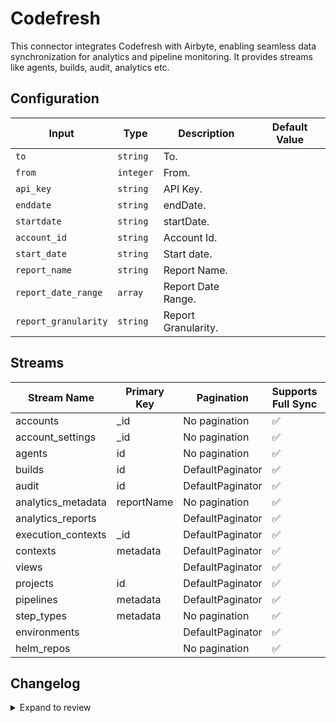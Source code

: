 # Codefresh
This connector integrates Codefresh with Airbyte, enabling seamless data synchronization for analytics and pipeline monitoring. It provides streams like agents, builds, audit, analytics etc.

## Configuration

| Input | Type | Description | Default Value |
|-------|------|-------------|---------------|
| `to` | `string` | To.  |  |
| `from` | `integer` | From.  |  |
| `api_key` | `string` | API Key.  |  |
| `enddate` | `string` | endDate.  |  |
| `startdate` | `string` | startDate.  |  |
| `account_id` | `string` | Account Id.  |  |
| `start_date` | `string` | Start date.  |  |
| `report_name` | `string` | Report Name.  |  |
| `report_date_range` | `array` | Report Date Range.  |  |
| `report_granularity` | `string` | Report Granularity.  |  |

## Streams
| Stream Name | Primary Key | Pagination | Supports Full Sync | Supports Incremental |
|-------------|-------------|------------|---------------------|----------------------|
| accounts | _id | No pagination | ✅ |  ❌  |
| account_settings | _id | No pagination | ✅ |  ❌  |
| agents | id | No pagination | ✅ |  ❌  |
| builds | id | DefaultPaginator | ✅ |  ✅  |
| audit | id | DefaultPaginator | ✅ |  ✅  |
| analytics_metadata | reportName | No pagination | ✅ |  ❌  |
| analytics_reports |  | DefaultPaginator | ✅ |  ❌  |
| execution_contexts | _id | DefaultPaginator | ✅ |  ❌  |
| contexts | metadata | DefaultPaginator | ✅ |  ❌  |
| views |  | DefaultPaginator | ✅ |  ❌  |
| projects | id | DefaultPaginator | ✅ |  ❌  |
| pipelines | metadata | DefaultPaginator | ✅ |  ❌  |
| step_types | metadata | No pagination | ✅ |  ❌  |
| environments |  | DefaultPaginator | ✅ |  ❌  |
| helm_repos |  | No pagination | ✅ |  ❌  |

## Changelog

<details>
  <summary>Expand to review</summary>

| Version          | Date              | Pull Request | Subject        |
|------------------|-------------------|--------------|----------------|
| 0.0.1 | 2024-10-19 | | Initial release by [@bishalbera](https://github.com/bishalbera) via Connector Builder |

</details>
